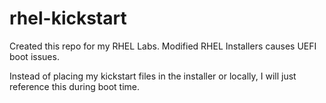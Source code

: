 # rhel-kickstart

Created this repo for my RHEL Labs. Modified RHEL Installers causes UEFI boot issues.

Instead of placing my kickstart files in the installer or locally, I will just reference this during boot time.
